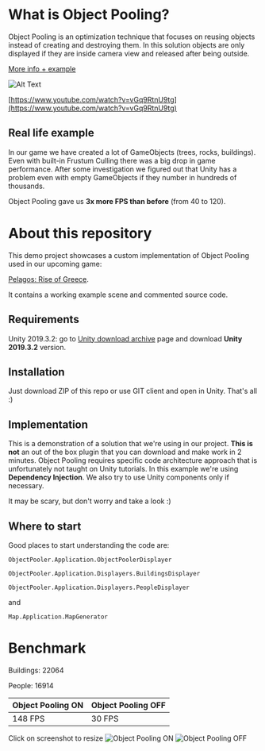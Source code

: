 # What is Object Pooling?
Object Pooling is an optimization technique that focuses on reusing objects instead of creating and destroying them. In this solution objects are only displayed if they are inside camera view and released after being outside.

[More info + example](https://www.youtube.com/watch?v=tdSmKaJvCoA)

 
![Alt Text](https://media2.giphy.com/media/lQbFj9l7T2lAuyTWjM/giphy.gif)

[https://www.youtube.com/watch?v=vGq9RtnU9tg](https://www.youtube.com/watch?v=vGq9RtnU9tg)

## Real life example
In our game we have created a lot of GameObjects (trees, rocks, buildings). Even with built-in Frustum Culling there was a big drop in game performance. After some investigation we figured out that Unity has a problem even with empty GameObjects if they number in hundreds of thousands. 

Object Pooling gave us **3x more FPS than before** (from 40 to 120).


# About this repository
This demo project showcases a custom implementation of Object Pooling used in our upcoming game: 

[Pelagos: Rise of Greece](https://www.reddit.com/r/Pelagos/).

It contains a working example scene and commented source code.


## Requirements

Unity 2019.3.2: go to [Unity download archive](https://unity3d.com/get-unity/download/archive) page and download **Unity 2019.3.2** version.
## Installation

Just download ZIP of this repo or use GIT client and open in Unity. That's all :)
## Implementation

This is a demonstration of a solution that we're using in our project. **This is not** an out of the box plugin that you can download and make work in 2 minutes.
Object Pooling requires specific code architecture approach that is unfortunately not taught on Unity tutorials.
In this example we're using **Dependency Injection**. We also try to use Unity components only if necessary.

It may be scary, but don't worry and take a look :)

## Where to start
Good places to start understanding the code are:

`ObjectPooler.Application.ObjectPoolerDisplayer`

`ObjectPooler.Application.Displayers.BuildingsDisplayer`

`ObjectPooler.Application.Displayers.PeopleDisplayer`

and

`Map.Application.MapGenerator`

# Benchmark
Buildings: 22064

People: 16914

|  Object Pooling ON|Object Pooling OFF  |
|--|--|
|  148 FPS| 30 FPS |

Click on screenshot to resize
![Object Pooling ON](https://i.imgur.com/eeLE7Du.png)
![Object Pooling OFF](https://i.imgur.com/lKphxcR.png)
